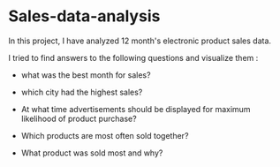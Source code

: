 # Sales-data-analysis

In this project, I have analyzed 12 month's electronic product sales data.

I tried to find answers to the following questions and visualize them :

* what was the best month for sales?

* which city had the highest sales?

* At what time advertisements should be displayed for maximum likelihood of product purchase?

* Which products are most often sold together?

* What product was sold most and why?
